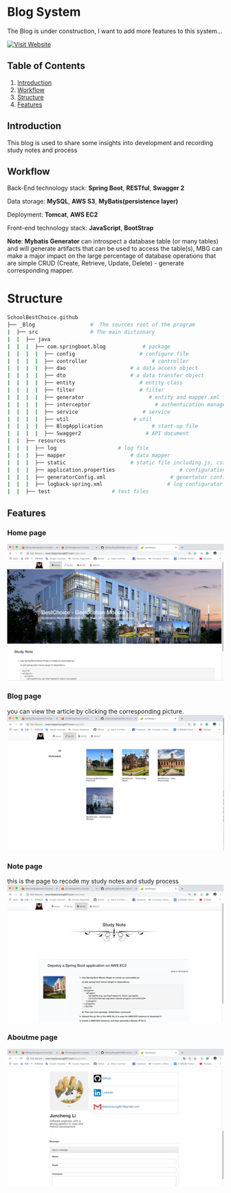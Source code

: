 # Blog System
The Blog is under construction, I want to add more features to this system...

[![Visit Website](https://img.shields.io/badge/website-open-blue.svg)](http://www.leejoonsung007.com) 

## Table of Contents
1. [Introduction](https://github.com/leejoonsung007/School/#introdution)
2. [Workflow](https://github.com/leejoonsung007/School/#workflow)
3. [Structure](https://github.com/leejoonsung007/School/#structure)
4. [Features](https://github.com/leejoonsung007/School/#features)

## Introduction

This blog is used to share some insights into development and recording study notes and process

## Workflow
Back-End technology stack: **Spring Boot**, **RESTful**, **Swagger 2**

Data storage: **MySQL**, **AWS S3**, **MyBatis(persistence layer)**

Deployment: **Tomcat**, **AWS EC2**

Front-end technology stack: **JavaScript**, **BootStrap**

**Note**: **Mybatis Generator** can introspect a database table (or many tables) and will generate artifacts that can be used to access the table(s), MBG can make a major impact on the large percentage of database operations that are simple CRUD
(Create, Retrieve, Update, Delete) - generate corresponding mapper. 

# Structure
```bash
SchoolBestChoice.github
├── _Blog	               #  The sources root of the program 
|  ├── src	               # The main dictionary 
|  |  ├── java                   
|  |  |  ├── com.springboot.blog            # package
|  |  |  |  ├── config                     # configure file
|  |  |  |  ├── controller                     # controller
|  |  |  |  ├── dao                     # a data access object
|  |  |  |  ├── dto                     # a data transfer object
|  |  |  |  ├── entity                     # entity class
|  |  |  |  ├── filter                     # filter
|  |  |  |  ├── generator                     # entity and mapper.xml file genrator
|  |  |  |  ├── interceptor                     # authentication management
|  |  |  |  ├── service                     # service
|  |  |  |  ├── util                     # util
|  |  |  |  ├── BlogApplication                # start-up file
|  |  |  |  ├── Swagger2                     # API document
|  |  ├── resources                     
|  |  |  ├── log                    # log file
|  |  |  ├── mapper                     # data mapper
|  |  |  ├── static                     # static file including js, css, html
|  |  |  ├── application.properties                     # configuration file
|  |  |  ├── generatorConfig.xml                     # genertator configuration file
|  |  |  ├── logback-spring.xml                     # log configurator fil
|  |  ├── test                    # test files
```
## Features
### Home page
![Default Type on Strap blog](https://github.com/leejoonsung007/Blog/blob/master/screenshot/Screenshot%202018-11-05%20at%2000.44.51.png)

### Blog page
you can view the article by clicking the corresponding picture.
![Default Type on Strap blog](https://github.com/leejoonsung007/Blog/blob/master/screenshot/Screenshot%202018-11-05%20at%2000.45.03.png)

### Note page
this is the page to recode my study notes and study process
![Default Type on Strap blog](https://github.com/leejoonsung007/Blog/blob/master/screenshot/Screenshot%202018-11-05%20at%2000.45.14.png)

### Aboutme page
![Default Type on Strap blog](https://github.com/leejoonsung007/Blog/blob/master/screenshot/Screenshot%202018-11-05%20at%2000.45.30.png)

